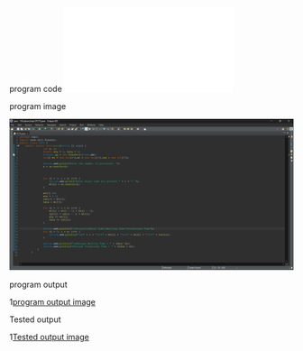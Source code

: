 program code
![program code file](FCFS.java)

program image

![program image](program.png)

program output

1[program output image](program_output.png)

Tested output

1[Tested output image](Tested_output.png)

